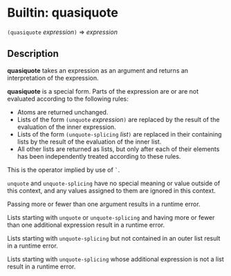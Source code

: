 Builtin: quasiquote
===================

`(quasiquote` _expression_`)` => _expression_

Description
-----------

**quasiquote** takes an expression as an argument and returns an interpretation
of the expression.

**quasiquote** is a special form. Parts of the expression are or are not
evaluated according to the following rules:
 - Atoms are returned unchanged.
 - Lists of the form `(unquote` _expression_`)` are replaced by the result of
   the evaluation of the inner expression.
 - Lists of the form `(unquote-splicing` _list_`)` are replaced in their
   containing lists by the result of the evaluation of the inner list.
 - All other lists are returned as lists, but only after each of their elements
   has been independently treated according to these rules.

This is the operator implied by use of `` ` ``.

`unquote` and `unquote-splicing` have no special meaning or value outside of
this context, and any values assigned to them are ignored in this context.

Passing more or fewer than one argument results in a runtime error.

Lists starting with `unquote` or `unquote-splicing` and having more or fewer
than one additional expression result in a runtime error.

Lists starting with `unquote-splicing` but not contained in an outer list
result in a runtime error.

Lists starting with `unquote-splicing` whose additional expression is not a
list result in a runtime error.

